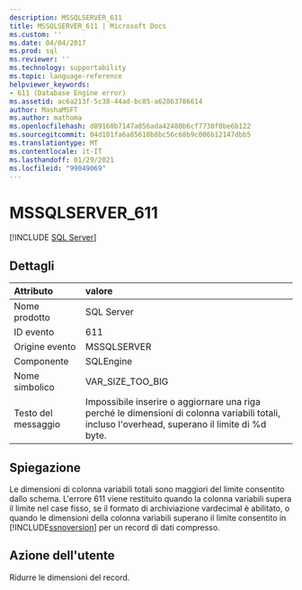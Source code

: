 ```yaml
---
description: MSSQLSERVER_611
title: MSSQLSERVER_611 | Microsoft Docs
ms.custom: ''
ms.date: 04/04/2017
ms.prod: sql
ms.reviewer: ''
ms.technology: supportability
ms.topic: language-reference
helpviewer_keywords:
- 611 (Database Engine error)
ms.assetid: ac6a213f-5c38-44ad-bc85-a62863786614
author: MashaMSFT
ms.author: mathoma
ms.openlocfilehash: d89160b7147a856ada42480b6cf7730f0be6b122
ms.sourcegitcommit: 04d101fa6a85618b8bc56c68b9c006b12147dbb5
ms.translationtype: MT
ms.contentlocale: it-IT
ms.lasthandoff: 01/29/2021
ms.locfileid: "99049069"
---
```

# <a name="mssqlserver_611"></a>MSSQLSERVER_611
 [!INCLUDE [SQL Server](../../includes/applies-to-version/sqlserver.md)]
  
## <a name="details"></a>Dettagli  
  
| Attributo | valore |  
| :-------- | :---- |  
|Nome prodotto|SQL Server|  
|ID evento|611|  
|Origine evento|MSSQLSERVER|  
|Componente|SQLEngine|  
|Nome simbolico|VAR_SIZE_TOO_BIG|  
|Testo del messaggio|Impossibile inserire o aggiornare una riga perché le dimensioni di colonna variabili totali, incluso l'overhead, superano il limite di %d byte.|  
  
## <a name="explanation"></a>Spiegazione  
Le dimensioni di colonna variabili totali sono maggiori del limite consentito dallo schema. L'errore 611 viene restituito quando la colonna variabili supera il limite nel case fisso, se il formato di archiviazione vardecimal è abilitato, o quando le dimensioni della colonna variabili superano il limite consentito in [!INCLUDE[ssnoversion](../../includes/ssnoversion-md.md)] per un record di dati compresso.  
  
## <a name="user-action"></a>Azione dell'utente  
Ridurre le dimensioni del record.  
  
